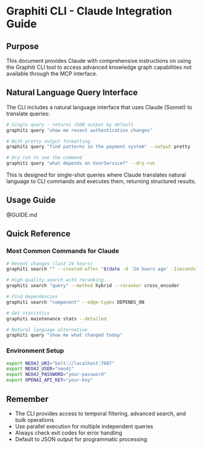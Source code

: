 # Graphiti CLI - Claude Integration Guide

## Purpose

This document provides Claude with comprehensive instructions on using the Graphiti CLI tool to access advanced knowledge graph capabilities not available through the MCP interface.

## Natural Language Query Interface

The CLI includes a natural language interface that uses Claude (Sonnet) to translate queries:

```bash
# Single query - returns JSON output by default
graphiti query "show me recent authentication changes"

# With pretty output formatting
graphiti query "find patterns in the payment system" --output pretty

# Dry run to see the command
graphiti query "what depends on UserService?" --dry-run
```

This is designed for single-shot queries where Claude translates natural language to CLI commands and executes them, returning structured results.

## Usage Guide

@GUIDE.md

## Quick Reference

### Most Common Commands for Claude

```bash
# Recent changes (last 24 hours)
graphiti search "" --created-after "$(date -d '24 hours ago' -Iseconds)" --order newest

# High-quality search with reranking
graphiti search "query" --method hybrid --reranker cross_encoder

# Find dependencies
graphiti search "component" --edge-types DEPENDS_ON

# Get statistics
graphiti maintenance stats --detailed

# Natural language alternative
graphiti query "show me what changed today"
```

### Environment Setup
```bash
export NEO4J_URI="bolt://localhost:7687"
export NEO4J_USER="neo4j"
export NEO4J_PASSWORD="your-password"
export OPENAI_API_KEY="your-key"
```

## Remember

- The CLI provides access to temporal filtering, advanced search, and bulk operations
- Use parallel execution for multiple independent queries
- Always check exit codes for error handling
- Default to JSON output for programmatic processing